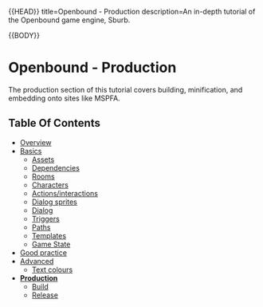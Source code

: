 {{HEAD}}
title=Openbound - Production
description=An in-depth tutorial of the Openbound game engine, Sburb.

{{BODY}}

# Openbound - Production

The production section of this tutorial covers building, minification, and embedding onto sites like MSPFA.

## Table Of Contents

-   [Overview](./openbound-overview)
-   [Basics](./openbound-basics)
    -   [Assets](./openbound-assets)
    -   [Dependencies](./openbound-dependencies)
    -   [Rooms](./openbound-rooms)
    -   [Characters](./openbound-characters)
    -   [Actions/interactions](./openbound-actions)
    -   [Dialog sprites](./openbound-dialog-sprites)
    -   [Dialog](./openbound-dialog)
    -   [Triggers](./openbound-triggers)
    -   [Paths](./openbound-paths)
    -   [Templates](./openbound-templates)
    -   [Game State](./openbound-gamestate)
-   [Good practice](./openbound-good-practice)
-   [Advanced](./openbound-advanced)
    -   [Text colours](./openbound-text-colours)
-   [**Production**](./openbound-production)
    -   [Build](./openbound-build)
    -   [Release](openbound-release)
